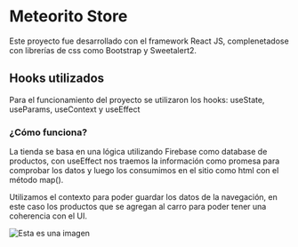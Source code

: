 # Meteorito Store

Este proyecto fue desarrollado con el framework React JS, complenetadose con librerías de css como Bootstrap y Sweetalert2.

## Hooks utilizados

Para el funcionamiento del proyecto se utilizaron los hooks: useState, useParams, useContext y useEffect 

### ¿Cómo funciona?

La tienda se basa en una lógica utilizando Firebase como database de productos, con useEffect nos traemos la información como promesa para comprobar los datos y luego los consumimos en el sitio como html con el método map().

Utilizamos el contexto para poder guardar los datos de la navegación, en este caso los productos que se agregan al carro para poder tener una coherencia con el UI. 

![Esta es una imagen](https://myoctocat.com/assets/images/base-octocat.svg)







